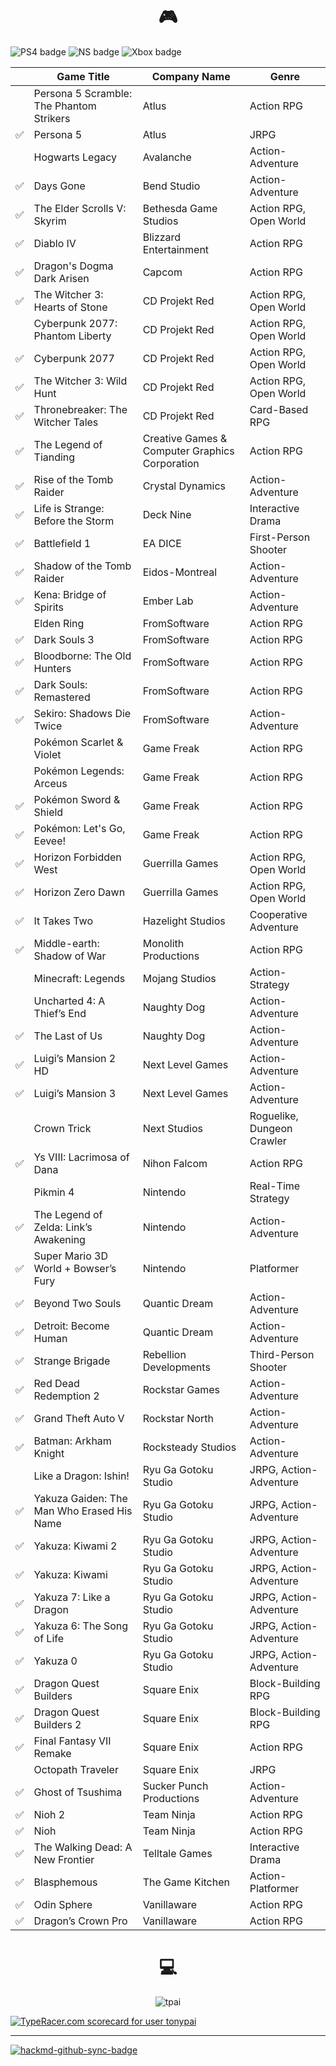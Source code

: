<h1 align="center">🎮</h1>

![PS4 badge](https://img.shields.io/badge/PlayStation4-yes-green.svg)
![NS badge](https://img.shields.io/badge/Nintendo%20Switch-yes-green.svg)
![Xbox badge](https://img.shields.io/badge/Xbox-no-red.svg)

|     | Game Title                                 | Company Name                                   | Genre                      |
|:--- | ------------------------------------------ | ---------------------------------------------- | -------------------------- |
|     | Persona 5 Scramble: The Phantom Strikers   | Atlus                                          | Action RPG                 |
| ✅  | Persona 5                                  | Atlus                                          | JRPG                       |
|     | Hogwarts Legacy                            | Avalanche                                      | Action-Adventure           |
| ✅  | Days Gone                                  | Bend Studio                                    | Action-Adventure           |
| ✅  | The Elder Scrolls V: Skyrim                | Bethesda Game Studios                          | Action RPG, Open World     |
| ✅  | Diablo IV                                  | Blizzard Entertainment                         | Action RPG                 |
| ✅  | Dragon's Dogma Dark Arisen                 | Capcom                                         | Action RPG                 |
| ✅  | The Witcher 3: Hearts of Stone             | CD Projekt Red                                 | Action RPG, Open World     |
|     | Cyberpunk 2077: Phantom Liberty            | CD Projekt Red                                 | Action RPG, Open World     |
| ✅  | Cyberpunk 2077                             | CD Projekt Red                                 | Action RPG, Open World     |
| ✅  | The Witcher 3: Wild Hunt                   | CD Projekt Red                                 | Action RPG, Open World     |
| ✅  | Thronebreaker: The Witcher Tales           | CD Projekt Red                                 | Card-Based RPG             |
| ✅  | The Legend of Tianding                     | Creative Games & Computer Graphics Corporation | Action RPG                 |
| ✅  | Rise of the Tomb Raider                    | Crystal Dynamics                               | Action-Adventure           |
| ✅  | Life is Strange: Before the Storm          | Deck Nine                                      | Interactive Drama          |
| ✅  | Battlefield 1                              | EA DICE                                        | First-Person Shooter       |
| ✅  | Shadow of the Tomb Raider                  | Eidos-Montreal                                 | Action-Adventure           |
| ✅  | Kena: Bridge of Spirits                    | Ember Lab                                      | Action-Adventure           |
|     | Elden Ring                                 | FromSoftware                                   | Action RPG                 |
| ✅  | Dark Souls 3                               | FromSoftware                                   | Action RPG                 |
| ✅  | Bloodborne: The Old Hunters                | FromSoftware                                   | Action RPG                 |
| ✅  | Dark Souls: Remastered                     | FromSoftware                                   | Action RPG                 |
| ✅  | Sekiro: Shadows Die Twice                  | FromSoftware                                   | Action-Adventure           |
|     | Pokémon Scarlet & Violet                   | Game Freak                                     | Action RPG                 |
|     | Pokémon Legends: Arceus                    | Game Freak                                     | Action RPG                 |
| ✅  | Pokémon Sword & Shield                     | Game Freak                                     | Action RPG                 |
| ✅  | Pokémon: Let's Go, Eevee!                  | Game Freak                                     | Action RPG                 |
| ✅  | Horizon Forbidden West                     | Guerrilla Games                                | Action RPG, Open World     |
| ✅  | Horizon Zero Dawn                          | Guerrilla Games                                | Action RPG, Open World     |
| ✅  | It Takes Two                               | Hazelight Studios                              | Cooperative Adventure      |
| ✅  | Middle-earth: Shadow of War                | Monolith Productions                           | Action RPG                 |
|     | Minecraft: Legends                         | Mojang Studios                                 | Action-Strategy            |
|     | Uncharted 4: A Thief’s End                 | Naughty Dog                                    | Action-Adventure           |
| ✅  | The Last of Us                             | Naughty Dog                                    | Action-Adventure           |
| ✅  | Luigi’s Mansion 2 HD                       | Next Level Games                               | Action-Adventure           |
| ✅  | Luigi’s Mansion 3                          | Next Level Games                               | Action-Adventure           |
|     | Crown Trick                                | Next Studios                                   | Roguelike, Dungeon Crawler |
| ✅  | Ys VIII: Lacrimosa of Dana                 | Nihon Falcom                                   | Action RPG                 |
|     | Pikmin 4                                   | Nintendo                                       | Real-Time Strategy         |
| ✅  | The Legend of Zelda: Link’s Awakening      | Nintendo                                       | Action-Adventure           |
| ✅  | Super Mario 3D World + Bowser’s Fury       | Nintendo                                       | Platformer                 |
| ✅  | Beyond Two Souls                           | Quantic Dream                                  | Action-Adventure           |
| ✅  | Detroit: Become Human                      | Quantic Dream                                  | Action-Adventure           |
| ✅  | Strange Brigade                            | Rebellion Developments                         | Third-Person Shooter       |
| ✅  | Red Dead Redemption 2                      | Rockstar Games                                 | Action-Adventure           |
| ✅  | Grand Theft Auto V                         | Rockstar North                                 | Action-Adventure           |
| ✅  | Batman: Arkham Knight                      | Rocksteady Studios                             | Action-Adventure           |
|     | Like a Dragon: Ishin!                      | Ryu Ga Gotoku Studio                           | JRPG, Action-Adventure     |
| ✅  | Yakuza Gaiden: The Man Who Erased His Name | Ryu Ga Gotoku Studio                           | JRPG, Action-Adventure     |
| ✅  | Yakuza: Kiwami 2                           | Ryu Ga Gotoku Studio                           | JRPG, Action-Adventure     |
| ✅  | Yakuza: Kiwami                             | Ryu Ga Gotoku Studio                           | JRPG, Action-Adventure     |
| ✅  | Yakuza 7: Like a Dragon                    | Ryu Ga Gotoku Studio                           | JRPG, Action-Adventure     |
| ✅  | Yakuza 6: The Song of Life                 | Ryu Ga Gotoku Studio                           | JRPG, Action-Adventure     |
| ✅  | Yakuza 0                                   | Ryu Ga Gotoku Studio                           | JRPG, Action-Adventure     |
| ✅  | Dragon Quest Builders                      | Square Enix                                    | Block-Building RPG         |
| ✅  | Dragon Quest Builders 2                    | Square Enix                                    | Block-Building RPG         |
| ✅  | Final Fantasy VII Remake                   | Square Enix                                    | Action RPG                 |
|     | Octopath Traveler                          | Square Enix                                    | JRPG                       |
| ✅  | Ghost of Tsushima                          | Sucker Punch Productions                       | Action-Adventure           |
| ✅  | Nioh 2                                     | Team Ninja                                     | Action RPG                 |
| ✅  | Nioh                                       | Team Ninja                                     | Action RPG                 |
| ✅  | The Walking Dead: A New Frontier           | Telltale Games                                 | Interactive Drama          |
| ✅  | Blasphemous                                | The Game Kitchen                               | Action-Platformer          |
| ✅  | Odin Sphere                                | Vanillaware                                    | Action RPG                 |
| ✅  | Dragon’s Crown Pro                         | Vanillaware                                    | Action RPG                 |

<h1 align="center">💻</h1>

<p align="center"> <img src="https://github-readme-stats.vercel.app/api?username=tpai&theme=dark&show_icons=true" alt="tpai" /> </p>

<a href="https://data.typeracer.com/pit/profile?user=tonypai&ref=badge" target="_top"><img src="https://data.typeracer.com/misc/badge?user=tonypai" border="0" alt="TypeRacer.com scorecard for user tonypai"/></a>

---

[![hackmd-github-sync-badge](https://hackmd.io/CS5hjQNdQeKyYW3b__aEEQ/badge)](https://hackmd.io/CS5hjQNdQeKyYW3b__aEEQ)
